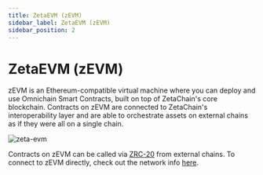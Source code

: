 ```yaml
---
title: ZetaEVM (zEVM)
sidebar_label: ZetaEVM (zEVM)
sidebar_position: 2
---
```


# ZetaEVM (zEVM)

zEVM is an Ethereum-compatible virtual machine where you can deploy and use
Omnichain Smart Contracts, built on top of ZetaChain's core blockchain.
Contracts on zEVM are connected to ZetaChain's interoperability layer and are
able to orchestrate assets on external chains as if they were all on a single
chain.

![zeta-evm](/img/graphs/omnichain-smart-contracts-orchestrate-graph.svg)

Contracts on zEVM can be called via [ZRC-20](/developers/tokens/zrc20) from
external chains. To connect to zEVM directly, check out the network info
[here](/reference/contracts).
